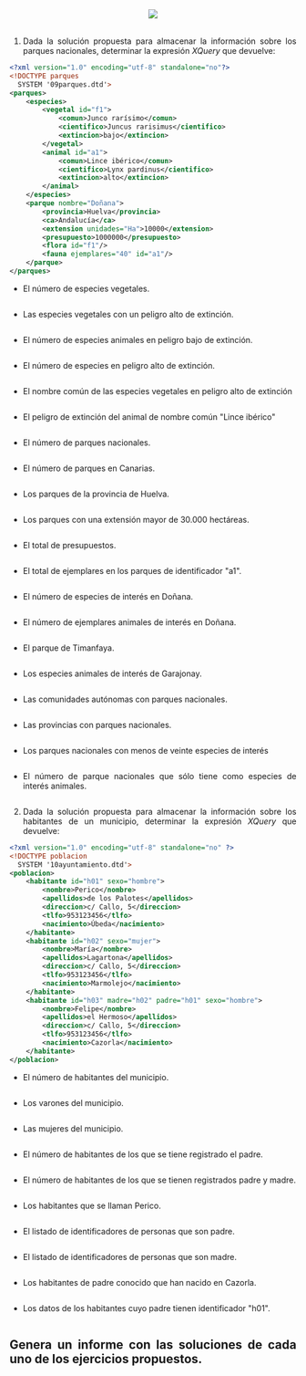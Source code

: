 <div align="justify">


<div align="center">
 	<img src="https://upload.wikimedia.org/wikipedia/commons/9/91/XQuery_and_XPath_Data_Model_type_hierarchy.png">
</div>

</br>

1. Dada la solución propuesta para almacenar la información sobre los parques nacionales, determinar la expresión _XQuery_ que devuelve:

```xml
<?xml version="1.0" encoding="utf-8" standalone="no"?>
<!DOCTYPE parques
  SYSTEM '09parques.dtd'>
<parques>
    <especies>
        <vegetal id="f1">
            <comun>Junco rarísimo</comun>
            <cientifico>Juncus rarisimus</cientifico>
            <extincion>bajo</extincion>
        </vegetal>
        <animal id="a1">
            <comun>Lince ibérico</comun>
            <cientifico>Lynx pardinus</cientifico>
            <extincion>alto</extincion>
        </animal>
    </especies>
    <parque nombre="Doñana">
        <provincia>Huelva</provincia>
        <ca>Andalucía</ca>
        <extension unidades="Ha">10000</extension>
        <presupuesto>1000000</presupuesto>
        <flora id="f1"/>
        <fauna ejemplares="40" id="a1"/>
    </parque>
</parques>  
```

- El número de especies vegetales.

  ```

  ```

- Las especies vegetales con un peligro alto de extinción.

  ```

  ```

- El número de especies animales en peligro bajo de extinción.

  ```

  ```

- El número de especies en peligro alto de extinción.

  ```

  ```

- El nombre común de las especies vegetales en peligro alto de extinción

  ```

  ```

- El peligro de extinción del animal de nombre común "Lince ibérico"

  ```

  ```

- El número de parques nacionales.

  ```

  ```

- El número de parques en Canarias.

  ```

  ```

- Los parques de la provincia de Huelva.

  ```

  ```

- Los parques con una extensión mayor de 30.000 hectáreas.

  ```

  ```

- El total de presupuestos.

  ```

  ```

- El total de ejemplares en los parques de identificador "a1".

  ```

  ```

- El número de especies de interés en Doñana.

  ```

  ```

- El número de ejemplares animales de interés en Doñana.

  ```

  ```

- El parque de Timanfaya.

  ```

  ```

- Los especies animales de interés de Garajonay.

  ```

  ```

- Las comunidades autónomas con parques nacionales.

  ```

  ```

- Las provincias con parques nacionales.

  ```

  ```

- Los parques nacionales con menos de veinte especies de interés

  ```

  ```

- El número de parque nacionales que sólo tiene como especies de interés animales.

  ```

  ```

2. Dada la solución propuesta para almacenar la información sobre los habitantes de un municipio, determinar la expresión _XQuery_ que devuelve:

```xml
<?xml version="1.0" encoding="utf-8" standalone="no" ?>
<!DOCTYPE poblacion
  SYSTEM '10ayuntamiento.dtd'>
<poblacion>
    <habitante id="h01" sexo="hombre">
        <nombre>Perico</nombre>
        <apellidos>de los Palotes</apellidos>
        <direccion>c/ Callo, 5</direccion>
        <tlfo>953123456</tlfo>
        <nacimiento>Úbeda</nacimiento>
    </habitante>
    <habitante id="h02" sexo="mujer">
        <nombre>María</nombre>
        <apellidos>Lagartona</apellidos>
        <direccion>c/ Callo, 5</direccion>
        <tlfo>953123456</tlfo>
        <nacimiento>Marmolejo</nacimiento>
    </habitante>
    <habitante id="h03" madre="h02" padre="h01" sexo="hombre">
        <nombre>Felipe</nombre>
        <apellidos>el Hermoso</apellidos>
        <direccion>c/ Callo, 5</direccion>
        <tlfo>953123456</tlfo>
        <nacimiento>Cazorla</nacimiento>
    </habitante>
</poblacion>
```

- El número de habitantes del municipio.

  ```

  ```

- Los varones del municipio.

  ```

  ```

- Las mujeres del municipio.

  ```

  ```

- El número de habitantes de los que se tiene registrado el padre.

  ```

  ```

- El número de habitantes de los que se tienen registrados padre y madre.

  ```

  ```

- Los habitantes que se llaman Perico.

  ```

  ```

- El listado de identificadores de personas que son padre.

  ```

  ```

- El listado de identificadores de personas que son madre.

  ```

  ```

- Los habitantes de padre conocido que han nacido en Cazorla.

  ```

  ```

- Los datos de los habitantes cuyo padre tienen identificador "h01".

  ```

  ```


## Genera un informe con las soluciones de cada uno de los ejercicios propuestos.

</div>
